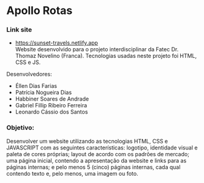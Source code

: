 # Apollo Rotas

### Link site
- https://sunset-travels.netlify.app <br>
Website desenvolvido para o projeto interdisciplinar da Fatec Dr. Thomaz Novelino (Franca). Tecnologias usadas neste projeto foi HTML, CSS e JS.

Desenvolvedores:
- Éllen Dias Farias
- Patrícia Nogueira Dias
- Habbiner Soares de Andrade
- Gabriel Fillip Ribeiro Ferreira 
- Leonardo Cássio dos Santos
 
### Objetivo:

Desenvolver um website utilizando as tecnologias HTML, CSS e JAVASCRIPT com as seguintes características:
logotipo, identidade visual e paleta de cores próprias; layout de acordo com os padrões de mercado; uma página inicial, contendo a apresentação da website e links para as páginas internas; e pelo menos 5 (cinco) páginas internas, cada qual contendo texto e, pelo menos, uma imagem ou foto.